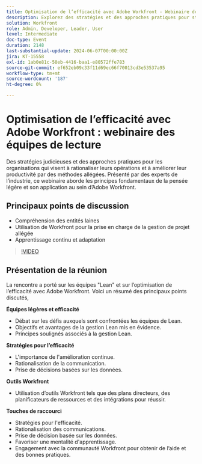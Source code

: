 ```yaml
---
title: Optimisation de l’efficacité avec Adobe Workfront - Webinaire des équipes de lecture
description: Explorez des stratégies et des approches pratiques pour stimuler la productivité et rationaliser les opérations à l’aide de méthodologies allégées avec Adobe Workfront, présentées par des experts de l’industrie.
solution: Workfront
role: Admin, Developer, Leader, User
level: Intermediate
doc-type: Event
duration: 2148
last-substantial-update: 2024-06-07T00:00:00Z
jira: KT-15558
exl-id: 1ab0e81c-50eb-4416-baa1-e80572ffe783
source-git-commit: ef652eb09c33f11d69ec66f70013cd3e53537a95
workflow-type: tm+mt
source-wordcount: '187'
ht-degree: 0%

---
```


# Optimisation de l’efficacité avec Adobe Workfront : webinaire des équipes de lecture

Des stratégies judicieuses et des approches pratiques pour les organisations qui visent à rationaliser leurs opérations et à améliorer leur productivité par des méthodes allégées. Présenté par des experts de l’industrie, ce webinaire aborde les principes fondamentaux de la pensée légère et son application au sein d’Adobe Workfront.

## Principaux points de discussion

* Compréhension des entités laines
* Utilisation de Workfront pour la prise en charge de la gestion de projet allégée
* Apprentissage continu et adaptation

>[!VIDEO](https://video.tv.adobe.com/v/3429287/?learn=on)

## Présentation de la réunion

La rencontre a porté sur les équipes &quot;Lean&quot; et sur l’optimisation de l’efficacité avec Adobe Workfront. Voici un résumé des principaux points discutés,

**Équipes légères et efficacité**

* Débat sur les défis auxquels sont confrontées les équipes de Lean.
* Objectifs et avantages de la gestion Lean mis en évidence.
* Principes soulignés associés à la gestion Lean.

**Stratégies pour l’efficacité**

* L&#39;importance de l&#39;amélioration continue.
* Rationalisation de la communication.
* Prise de décisions basées sur les données.

**Outils Workfront**

* Utilisation d’outils Workfront tels que des plans directeurs, des planificateurs de ressources et des intégrations pour réussir.

**Touches de raccourci**

* Stratégies pour l&#39;efficacité.
* Rationalisation des communications.
* Prise de décision basée sur les données.
* Favoriser une mentalité d&#39;apprentissage.
* Engagement avec la communauté Workfront pour obtenir de l’aide et des bonnes pratiques.
